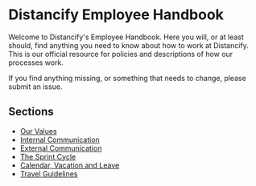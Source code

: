# Distancify Employee Handbook

Welcome to Distancify's Employee Handbook. Here you will, or at least should, find anything you need to know about how to work at Distancify. This is our official resource for policies and descriptions of how our processes work.

If you find anything missing, or something that needs to change, please submit an issue.

## Sections

* [Our Values](https://github.com/distancify/handbook/blob/master/our-values.md)
* [Internal Communication](https://github.com/distancify/handbook/blob/master/internal-communication.md)
* [External Communication](https://github.com/distancify/handbook/blob/master/external-communication.md)
* [The Sprint Cycle](https://github.com/distancify/handbook/blob/master/the-sprint-cycle.md)
* [Calendar, Vacation and Leave](https://github.com/distancify/handbook/blob/master/calendar-vacation-and-leave.md)
* [Travel Guidelines](https://github.com/distancify/handbook/blob/master/travel-guidelines.md)